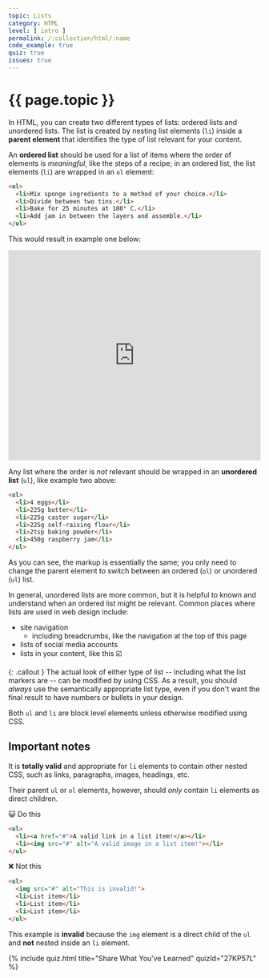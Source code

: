 ```yaml
---
topic: Lists
category: HTML
level: [ intro ]
permalink: /:collection/html/:name
code_example: true
quiz: true
issues: true
---
```


# {{ page.topic }}

In HTML, you can create two different types of lists: ordered lists and unordered lists. The list is created by nesting list elements (`li`) inside a <b>parent element</b> that identifies the type of list relevant for your content.

An <b>ordered list</b> should be used for a list of items where the order of elements is _meaningful_, like the steps of a recipe; in an ordered list, the list elements (`li`) are wrapped in an `ol` element:

```html
<ol>
  <li>Mix sponge ingredients to a method of your choice.</li>
  <li>Divide between two tins.</li>
  <li>Bake for 25 minutes at 180° C.</li>
  <li>Add jam in between the layers and assemble.</li>
</ol>
```

This would result in example one below:
<div class="glitch-embed-wrap" style="height: 420px; width: 100%;">
  <iframe
    src="https://glitch.com/embed/#!/embed/html-lists?path=index.html&previewSize=100&sidebarCollapsed=true"
    title="html-lists on Glitch"
    allow="geolocation; microphone; camera; midi; vr; encrypted-media"
    style="height: 100%; width: 100%; border: 0;">
  </iframe>
</div>

Any list where the order is _not_ relevant should be wrapped in an <b>unordered list</b> (`ul`), like example two above:

```html
<ul>
  <li>4 eggs</li>
  <li>225g butter</li>
  <li>225g caster sugar</li>
  <li>225g self-raising flour</li>
  <li>2tsp baking powder</li>
  <li>450g raspberry jam</li>
</ul>
```

As you can see, the markup is essentially the same; you only need to change the parent element to switch between an ordered (`ol`) or unordered (`ul`) list.

In general, unordered lists are more common, but it is helpful to known and understand when an ordered list might be relevant. Common places where lists are used in web design include:

- site navigation
  - including breadcrumbs, like the navigation at the top of this page
- lists of social media accounts
- lists in your content, like this <span class="emoji">☑️</span>

{: .callout }
The actual look of either type of list -- including what the list markers are -- can be modified by using CSS. As a result, you should _always_ use the semantically appropriate list type, even if you don't want the final result to have numbers or bullets in your design.

Both `ul` and `li` are block level elements unless otherwise modified using CSS.

## Important notes
It is **totally valid** and appropriate for `li` elements to contain other nested CSS, such as links, paragraphs, images, headings, etc.

Their parent `ul` or `ol` elements, however, should _only_ contain `li` elements as direct children.

<span class="emoji">😺</span> Do this
```html
<ul>
  <li><a href="#">A valid link in a list item!</a></li>
  <li><img src="#" alt="A valid image in a list item!"></li>
</ul>
```

<span class="emoji">❌</span> Not this
```html
<ul>
  <img src="#" alt="This is invalid!">
  <li>List item</li>
  <li>List item</li>
  <li>List item</li>
</ul>
```

This example is **invalid** because the `img` element is a direct child of the `ul` and **not** nested inside an `li` element.

<!-- HTML Lists 1 -->
{% include quiz.html
  title="Share What You've Learned"
  quizId="27KP57L"
%}
